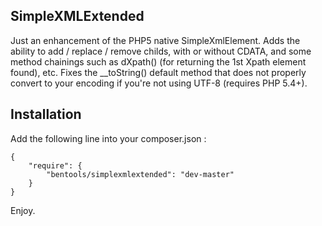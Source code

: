 SimpleXMLExtended
-----------

Just an enhancement of the PHP5 native SimpleXmlElement.
Adds the ability to add / replace / remove childs, with or without CDATA, and some method chainings such as dXpath() (for returning the 1st Xpath element found), etc.
Fixes the __toString() default method that does not properly convert to your encoding if you're not using UTF-8 (requires PHP 5.4+).

Installation
------------
Add the following line into your composer.json :

    {
        "require": {
            "bentools/simplexmlextended": "dev-master"
        }
    }  
Enjoy.

